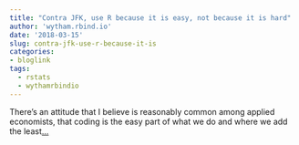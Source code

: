 ```yaml
---
title: "Contra JFK, use R because it is easy, not because it is hard"
author: 'wytham.rbind.io'
date: '2018-03-15'
slug: contra-jfk-use-r-because-it-is
categories:
- bloglink
tags:
  - rstats
  - wythamrbindio
---
```


There’s an attitude that I believe is reasonably common among applied economists, that coding is the easy part of what we do and where we add the least[... <i class="fas fa-external-link-alt"></i>](https://wytham.rbind.io/post/contra-jfk-use-r-because-it-is-easy/)

